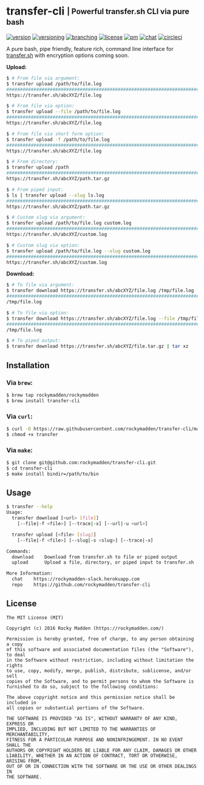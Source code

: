 # transfer-cli <sub><sup>| Powerful transfer.sh CLI via pure bash</sup></sub>
[![version](http://img.shields.io/badge/version-v0.0.0-blue.svg)](https://github.com/rockymadden/transfer-cli/releases)
[![versioning](http://img.shields.io/badge/versioning-semver-blue.svg)](http://semver.org/)
[![branching](http://img.shields.io/badge/branching-github%20flow-blue.svg)](https://guides.github.com/introduction/flow/)
[![license](http://img.shields.io/badge/license-mit-blue.svg)](https://opensource.org/licenses/MIT)
[![pm](http://img.shields.io/badge/pm-zenhub-blue.svg)](https://www.zenhub.io/)
[![chat](http://img.shields.io/badge/chat-slack-blue.svg)](https://rockymadden-slack.herokuapp.com/)
[![circleci](https://circleci.com/gh/rockymadden/transfer-cli.svg?style=shield)](https://circleci.com/gh/rockymadden/transfer-cli)

A pure bash, pipe friendly, feature rich, command line interface for
[transfer.sh](https://transfer.sh) with encryption options coming soon.

__Upload:__

```bash
$ # From file via argument:
$ transfer upload /path/to/file.log
######################################################################## 100.0%
https://transfer.sh/abcXYZ/file.log

$ # From file via option:
$ transfer upload --file /path/to/file.log
######################################################################## 100.0%
https://transfer.sh/abcXYZ/file.log

$ # From file via short form option:
$ transfer upload -f /path/to/file.log
######################################################################## 100.0%
https://transfer.sh/abcXYZ/file.log

$ # From directory:
$ transfer upload /path
######################################################################## 100.0%
https://transfer.sh/abcXYZ/path.tar.gz

$ # From piped input:
$ ls | transfer upload --slug ls.log
######################################################################## 100.0%
https://transfer.sh/abcXYZ/path.tar.gz

$ # Custom slug via argument:
$ transfer upload /path/to/file.log custom.log
######################################################################## 100.0%
https://transfer.sh/abcXYZ/custom.log

$ # Custom slug via option:
$ transfer upload /path/to/file.log --slug custom.log
######################################################################## 100.0%
https://transfer.sh/abcXYZ/custom.log
```

__Download:__

```bash
$ # To file via argument:
$ transfer download https://transfer.sh/abcXYZ/file.log /tmp/file.log
######################################################################## 100.0%
/tmp/file.log

$ # To file via option:
$ transfer download https://transfer.sh/abcXYZ/file.log --file /tmp/file.log
######################################################################## 100.0%
/tmp/file.log

$ # To piped output:
$ transfer download https://transfer.sh/abcXYZ/file.tar.gz | tar xz
```

## Installation

### Via `brew`:

```bash
$ brew tap rockymadden/rockymadden
$ brew install transfer-cli
```

### Via `curl`:

```bash
$ curl -O https://raw.githubusercontent.com/rockymadden/transfer-cli/master/src/transfer
$ chmod +x transfer
```

### Via `make`:

```bash
$ git clone git@github.com:rockymadden/transfer-cli.git
$ cd transfer-cli
$ make install bindir=/path/to/bin
```

## Usage
```bash
$ transfer --help
Usage:
  transfer download [<url> [file]]
    [--file|-f <file>] [--trace|-x] [--url|-u <url>]

  transfer upload [<file> [slug]]
    [--file|-f <file>] [--slug|-s <slug>] [--trace|-x]

Commands:
  download    Download from transfer.sh to file or piped output
  upload      Upload a file, directory, or piped input to transfer.sh

More Information:
  chat    https://rockymadden-slack.herokuapp.com
  repo    https://github.com/rockymadden/transfer-cli
```

## License
```
The MIT License (MIT)

Copyright (c) 2016 Rocky Madden (https://rockymadden.com/)

Permission is hereby granted, free of charge, to any person obtaining a copy
of this software and associated documentation files (the "Software"), to deal
in the Software without restriction, including without limitation the rights
to use, copy, modify, merge, publish, distribute, sublicense, and/or sell
copies of the Software, and to permit persons to whom the Software is
furnished to do so, subject to the following conditions:

The above copyright notice and this permission notice shall be included in
all copies or substantial portions of the Software.

THE SOFTWARE IS PROVIDED "AS IS", WITHOUT WARRANTY OF ANY KIND, EXPRESS OR
IMPLIED, INCLUDING BUT NOT LIMITED TO THE WARRANTIES OF MERCHANTABILITY,
FITNESS FOR A PARTICULAR PURPOSE AND NONINFRINGEMENT. IN NO EVENT SHALL THE
AUTHORS OR COPYRIGHT HOLDERS BE LIABLE FOR ANY CLAIM, DAMAGES OR OTHER
LIABILITY, WHETHER IN AN ACTION OF CONTRACT, TORT OR OTHERWISE, ARISING FROM,
OUT OF OR IN CONNECTION WITH THE SOFTWARE OR THE USE OR OTHER DEALINGS IN
THE SOFTWARE.
```
